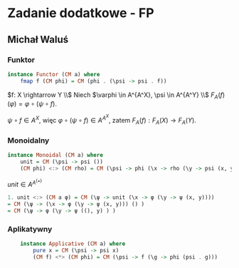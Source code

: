 # Zadanie dodatkowe - FP
## Michał Waluś

### Funktor

```haskell
instance Functor (CM a) where
    fmap f (CM phi) = CM (phi . (\psi -> psi . f))
```

$f: X \rightarrow Y \\$
Niech $\varphi \in A^{A^X}, \psi \in A^{A^Y} \\$
$F_A(f)(\varphi) = \varphi \circ (\psi \circ f)$.

$\psi \circ f \in A^X$, więc $\varphi \circ (\psi \circ f) \in A^{A^X}$, zatem $F_A(f): F_A(X) \rightarrow F_A(Y)$. 

### Monoidalny

```haskell
instance Monoidal (CM a) where
    unit = CM (\psi -> psi ())
    (CM phi) <:> (CM rho) = CM (\psi -> phi (\x -> rho (\y -> psi (x, y))))
```

$unit \in A^{A^{\{\bullet\}}}$

```haskell
1. unit <:> (CM a φ) = CM (\ψ -> unit (\x -> φ (\y -> ψ (x, y))))  
= CM (\ψ -> (\x -> φ (\y -> ψ (x, y))) () )  
= CM (\ψ -> φ (\y -> ψ ((), y) ) )  
```

### Aplikatywny

```haskell
    instance Applicative (CM a) where
        pure x = CM (\psi -> psi x)
        (CM f) <*> (CM phi) = CM (\psi -> f (\g -> phi (psi . g)))
```
